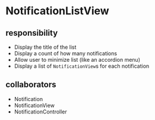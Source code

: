 # NotificationListView
## responsibility
- Display the title of the list
- Display a count of how many notifications
- Allow user to minimize list (like an accordion menu)
- Display a list of `NotificationView`s for each notification
## collaborators
- Notification
- NotificationView
- NotificationController
